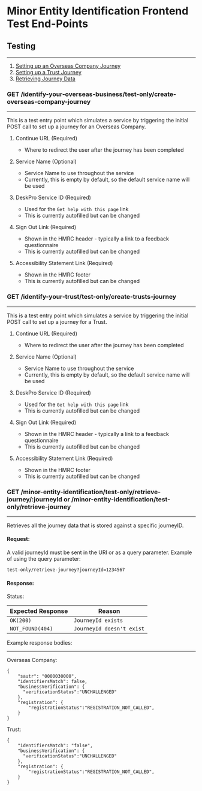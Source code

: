 # Minor Entity Identification Frontend Test End-Points

## Testing

---

1. [Setting up an Overseas Company Journey](TestREADME.md#get-identify-your-overseas-businesstest-onlycreate-overseas-company-journey)
2. [Setting up a Trust Journey](TestREADME.md#get-identify-your-trusttest-onlycreate-trusts-journey)
3. [Retrieving Journey Data](TestREADME.md#get-minor-entity-identificationtest-onlyretrieve-journeyjourneyid-or-minor-entity-identificationtest-onlyretrieve-journey)


### GET /identify-your-overseas-business/test-only/create-overseas-company-journey

---
This is a test entry point which simulates a service by triggering the initial POST call to set up a journey for an Overseas Company.

1. Continue URL (Required)

    - Where to redirect the user after the journey has been completed

2. Service Name (Optional)

    - Service Name to use throughout the service
    - Currently, this is empty by default, so the default service name will be used

3. DeskPro Service ID (Required)

    - Used for the `Get help with this page` link
    - This is currently autofilled but can be changed

4. Sign Out Link (Required)

    - Shown in the HMRC header - typically a link to a feedback questionnaire
    - This is currently autofilled but can be changed

4. Accessibility Statement Link (Required)

    - Shown in the HMRC footer
    - This is currently autofilled but can be changed

### GET /identify-your-trust/test-only/create-trusts-journey

---
This is a test entry point which simulates a service by triggering the initial POST call to set up a journey for a Trust.

1. Continue URL (Required)

   - Where to redirect the user after the journey has been completed

2. Service Name (Optional)

   - Service Name to use throughout the service
   - Currently, this is empty by default, so the default service name will be used

3. DeskPro Service ID (Required)

   - Used for the `Get help with this page` link
   - This is currently autofilled but can be changed

4. Sign Out Link (Required)

   - Shown in the HMRC header - typically a link to a feedback questionnaire
   - This is currently autofilled but can be changed

4. Accessibility Statement Link (Required)

   - Shown in the HMRC footer
   - This is currently autofilled but can be changed


### GET /minor-entity-identification/test-only/retrieve-journey/:journeyId or /minor-entity-identification/test-only/retrieve-journey

---
Retrieves all the journey data that is stored against a specific journeyID.

#### Request:
A valid journeyId must be sent in the URI or as a query parameter. Example of using the query parameter:

`test-only/retrieve-journey?journeyId=1234567`

#### Response:
Status:

| Expected Response                       | Reason
|-----------------------------------------|------------------------------
| ```OK(200)```                           |  ```JourneyId exists```
| ```NOT_FOUND(404)```                    | ```JourneyId doesn't exist```

Example response bodies:

---
Overseas Company:
```
{
    "sautr": "0000030000",
    "identifiersMatch": false,
    "businessVerification": {
      "verificationStatus":"UNCHALLENGED"
    },
    "registration": {
        "registrationStatus":"REGISTRATION_NOT_CALLED",
    }
}
```
Trust:
```
{
    "identifiersMatch": "false",
    "businessVerification": {
      "verificationStatus":"UNCHALLENGED"
    },
    "registration": {
        "registrationStatus":"REGISTRATION_NOT_CALLED",
    }
}
```
